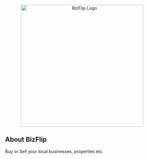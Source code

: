 <p align="center"><a href="https://bizflip.indigitalgroup.ca" target="_blank"><img src="https://res.cloudinary.com/rr6/image/upload/v1716203422/unnamed_1_l0br9p.png" width="400" alt="BizFlip Logo"></a></p>


## About BizFlip

Buy or Sell your local businesses, properties etc
